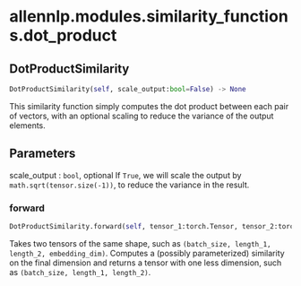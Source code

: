 # allennlp.modules.similarity_functions.dot_product

## DotProductSimilarity
```python
DotProductSimilarity(self, scale_output:bool=False) -> None
```

This similarity function simply computes the dot product between each pair of vectors, with an
optional scaling to reduce the variance of the output elements.

Parameters
----------
scale_output : ``bool``, optional
    If ``True``, we will scale the output by ``math.sqrt(tensor.size(-1))``, to reduce the
    variance in the result.

### forward
```python
DotProductSimilarity.forward(self, tensor_1:torch.Tensor, tensor_2:torch.Tensor) -> torch.Tensor
```

Takes two tensors of the same shape, such as ``(batch_size, length_1, length_2,
embedding_dim)``.  Computes a (possibly parameterized) similarity on the final dimension
and returns a tensor with one less dimension, such as ``(batch_size, length_1, length_2)``.

